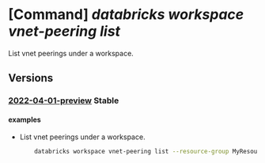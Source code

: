 # [Command] _databricks workspace vnet-peering list_

List vnet peerings under a workspace.

## Versions

### [2022-04-01-preview](/Resources/mgmt-plane/L3N1YnNjcmlwdGlvbnMve30vcmVzb3VyY2Vncm91cHMve30vcHJvdmlkZXJzL21pY3Jvc29mdC5kYXRhYnJpY2tzL3dvcmtzcGFjZXMve30vdmlydHVhbG5ldHdvcmtwZWVyaW5ncw==/2022-04-01-preview.xml) **Stable**

<!-- mgmt-plane /subscriptions/{}/resourcegroups/{}/providers/microsoft.databricks/workspaces/{}/virtualnetworkpeerings 2022-04-01-preview -->

#### examples

- List vnet peerings under a workspace.
    ```bash
        databricks workspace vnet-peering list --resource-group MyResourceGroup --workspace-name MyWorkspace
    ```
